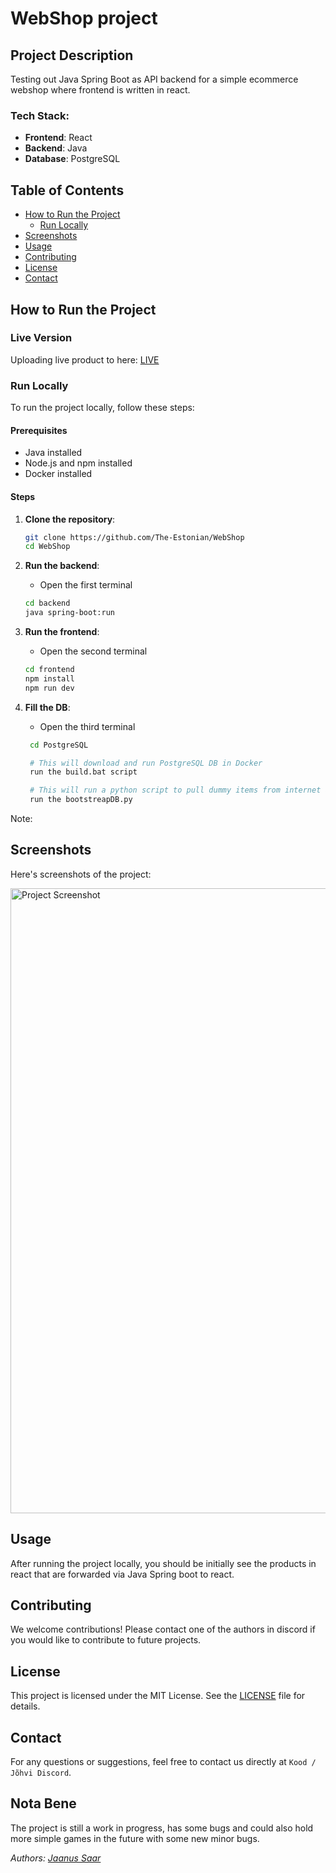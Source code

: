 # WebShop project

## Project Description

Testing out Java Spring Boot as API backend for a simple ecommerce webshop where frontend is written in react.

### Tech Stack:

- **Frontend**: React
- **Backend**: Java
- **Database**: PostgreSQL

## Table of Contents

- [How to Run the Project](#how-to-run-the-project)
  - [Run Locally](#run-locally)
- [Screenshots](#screenshots)
- [Usage](#usage)
- [Contributing](#contributing)
- [License](#license)
- [Contact](#contact)

## How to Run the Project

### Live Version

Uploading live product to here: [LIVE](https://www.devpipe.ee)

### Run Locally

To run the project locally, follow these steps:

#### Prerequisites

- Java installed
- Node.js and npm installed
- Docker installed

#### Steps

1. **Clone the repository**:

   ```bash
   git clone https://github.com/The-Estonian/WebShop
   cd WebShop
   ```

2. **Run the backend**:

   - Open the first terminal

   ```bash
   cd backend
   java spring-boot:run
   ```

3. **Run the frontend**:

   - Open the second terminal

   ```bash
   cd frontend
   npm install
   npm run dev
   ```

4. **Fill the DB**:
   - Open the third terminal
   ```bash
    cd PostgreSQL

    # This will download and run PostgreSQL DB in Docker
    run the build.bat script

    # This will run a python script to pull dummy items from internet and push them into the PostgreSQL DB
    run the bootstreapDB.py
    ```

Note:

## Screenshots

Here's screenshots of the project:

<img src="screenshots/webshop1.png" alt="Project Screenshot" width="1000">

## Usage

After running the project locally, you should be initially see the products in react that are forwarded via Java Spring boot to react.

## Contributing

We welcome contributions! Please contact one of the authors in discord if you would like to contribute to future projects.

## License

This project is licensed under the MIT License. See the [LICENSE](https://opensource.org/license/mit) file for details.

## Contact

For any questions or suggestions, feel free to contact us directly at `Kood / Jõhvi Discord`.

## Nota Bene

The project is still a work in progress, has some bugs and could also hold more simple games in the future with some new minor bugs.

_Authors: [Jaanus Saar](https://01.kood.tech/git/jsaar)_
```
